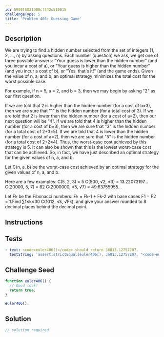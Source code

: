 ```yaml
---
id: 5900f5021000cf542c510015
challengeType: 5
title: 'Problem 406: Guessing Game'
---
```


## Description
<section id='description'>
We are trying to find a hidden number selected from the set of integers {1, 2, ..., n} by asking questions.
Each number (question) we ask, we get one of three possible answers: "Your guess is lower than the hidden number" (and you incur a cost of a), or
 "Your guess is higher than the hidden number" (and you incur a cost of b), or
 "Yes, that's it!" (and the game ends).
Given the value of n, a, and b, an optimal strategy minimizes the total cost for the worst possible case.

For example, if n = 5, a = 2, and b = 3, then we may begin by asking "2" as our first question.

If we are told that 2 is higher than the hidden number (for a cost of b=3), then we are sure that "1" is the hidden number (for a total cost of 3).
If we are told that 2 is lower than the hidden number (for a cost of a=2), then our next question will be "4".
If we are told that 4 is higher than the hidden number (for a cost of b=3), then we are sure that "3" is the hidden number (for a total cost of 2+3=5).
If we are told that 4 is lower than the hidden number (for a cost of a=2), then we are sure that "5" is the hidden number (for a total cost of 2+2=4).
Thus, the worst-case cost achieved by this strategy is 5. It can also be shown that this is the lowest worst-case cost that can be achieved.
So, in fact, we have just described an optimal strategy for the given values of n, a, and b.

Let C(n, a, b) be the worst-case cost achieved by an optimal strategy for the given values of n, a, and b.

Here are a few examples:
C(5, 2, 3) = 5
C(500, √2, √3) = 13.22073197...
C(20000, 5, 7) = 82
C(2000000, √5, √7) = 49.63755955...

Let Fk be the Fibonacci numbers: Fk = Fk-1 + Fk-2 with base cases F1 = F2 = 1.Find ∑1≤k≤30 C(1012, √k, √Fk), and give your answer rounded to 8 decimal places behind the decimal point.
</section>

## Instructions
<section id='instructions'>

</section>

## Tests
<section id='tests'>

```yml
- text: <code>euler406()</code> should return 36813.12757207.
  testString: 'assert.strictEqual(euler406(), 36813.12757207, "<code>euler406()</code> should return 36813.12757207.");'

```

</section>

## Challenge Seed
<section id='challengeSeed'>

<div id='js-seed'>

```js
function euler406() {
  // Good luck!
  return true;
}

euler406();
```

</div>



</section>

## Solution
<section id='solution'>

```js
// solution required
```
</section>
